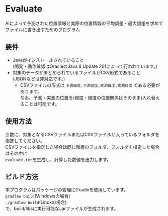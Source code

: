 # Evaluate
AIによって予測された位置情報と実際の位置情報の平均誤差・最大誤差を求めて<br>
ファイルに書き出すためのプログラム

## 要件
 - Javaがインストールされていること<br>(開発・動作確認はOracleのJava 8 Update 261によって行われています。)
 - 対象のデータがまとめられているファイルがCSV形式であること<br>(JSONなどは非対応です。)
   - CSVファイルの形式は ```予測緯度,予測経度,実測緯度,実測経度``` である必要があります。<br>
   なお、予測・実測の位置を(緯度・経度の位置関係はそのまま)入れ替えることは可能です。

## 使用方法
引数に、対象となるCSVファイルまたはCSVファイルが入っているフォルダを指定してください。<br>
CSVファイルを指定した場合は同じ階層のフォルダ、フォルダを指定した場合はその中に<br>
```evaluate.txt```を生成し、計算した数値を出力します。

## ビルド方法
本プログラムはパッケージの管理にGradleを使用しています。<br>
```gradlew build```(Windowsの場合)<br>
```./gradlew build```(Linuxの場合)<br>
で、build/libsに実行可能なJarファイルが生成されます。
